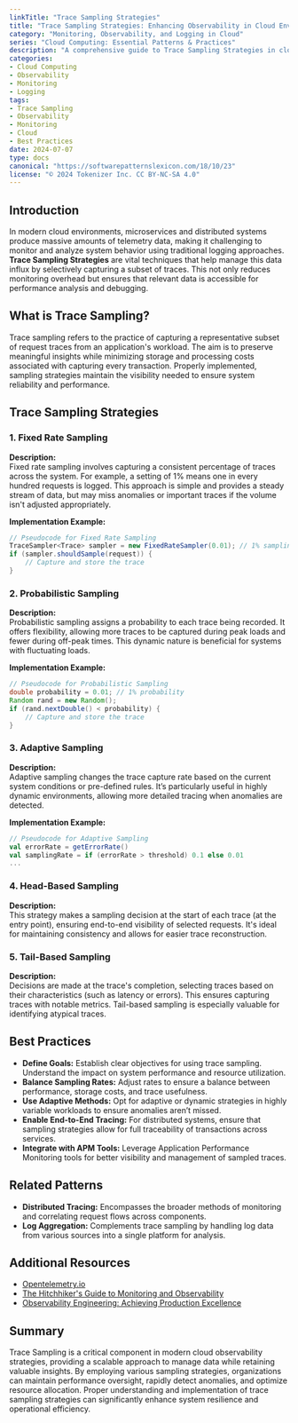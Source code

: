 ```yaml
---
linkTitle: "Trace Sampling Strategies"
title: "Trace Sampling Strategies: Enhancing Observability in Cloud Environments"
category: "Monitoring, Observability, and Logging in Cloud"
series: "Cloud Computing: Essential Patterns & Practices"
description: "A comprehensive guide to Trace Sampling Strategies in cloud environments, aiming to enhance observability by efficiently capturing and analyzing traces. Learn about different strategies, their implementations, and best practices."
categories:
- Cloud Computing
- Observability
- Monitoring
- Logging
tags:
- Trace Sampling
- Observability
- Monitoring
- Cloud
- Best Practices
date: 2024-07-07
type: docs
canonical: "https://softwarepatternslexicon.com/18/10/23"
license: "© 2024 Tokenizer Inc. CC BY-NC-SA 4.0"
---
```


## Introduction

In modern cloud environments, microservices and distributed systems produce massive amounts of telemetry data, making it challenging to monitor and analyze system behavior using traditional logging approaches. **Trace Sampling Strategies** are vital techniques that help manage this data influx by selectively capturing a subset of traces. This not only reduces monitoring overhead but ensures that relevant data is accessible for performance analysis and debugging.

## What is Trace Sampling?

Trace sampling refers to the practice of capturing a representative subset of request traces from an application's workload. The aim is to preserve meaningful insights while minimizing storage and processing costs associated with capturing every transaction. Properly implemented, sampling strategies maintain the visibility needed to ensure system reliability and performance.

## Trace Sampling Strategies

### 1. **Fixed Rate Sampling**

**Description:**  
Fixed rate sampling involves capturing a consistent percentage of traces across the system. For example, a setting of 1% means one in every hundred requests is logged. This approach is simple and provides a steady stream of data, but may miss anomalies or important traces if the volume isn't adjusted appropriately.

**Implementation Example:**

```java
// Pseudocode for Fixed Rate Sampling
TraceSampler<Trace> sampler = new FixedRateSampler(0.01); // 1% sampling rate
if (sampler.shouldSample(request)) {
    // Capture and store the trace
}
```

### 2. **Probabilistic Sampling**

**Description:**  
Probabilistic sampling assigns a probability to each trace being recorded. It offers flexibility, allowing more traces to be captured during peak loads and fewer during off-peak times. This dynamic nature is beneficial for systems with fluctuating loads.

**Implementation Example:**

```java
// Pseudocode for Probabilistic Sampling
double probability = 0.01; // 1% probability
Random rand = new Random();
if (rand.nextDouble() < probability) {
    // Capture and store the trace
}
```

### 3. **Adaptive Sampling**

**Description:**  
Adaptive sampling changes the trace capture rate based on the current system conditions or pre-defined rules. It’s particularly useful in highly dynamic environments, allowing more detailed tracing when anomalies are detected.

**Implementation Example:**

```scala
// Pseudocode for Adaptive Sampling
val errorRate = getErrorRate()
val samplingRate = if (errorRate > threshold) 0.1 else 0.01
...
```

### 4. **Head-Based Sampling**

**Description:**  
This strategy makes a sampling decision at the start of each trace (at the entry point), ensuring end-to-end visibility of selected requests. It's ideal for maintaining consistency and allows for easier trace reconstruction.

### 5. **Tail-Based Sampling**

**Description:**  
Decisions are made at the trace's completion, selecting traces based on their characteristics (such as latency or errors). This ensures capturing traces with notable metrics. Tail-based sampling is especially valuable for identifying atypical traces.

## Best Practices

- **Define Goals:** Establish clear objectives for using trace sampling. Understand the impact on system performance and resource utilization.
- **Balance Sampling Rates:** Adjust rates to ensure a balance between performance, storage costs, and trace usefulness.
- **Use Adaptive Methods:** Opt for adaptive or dynamic strategies in highly variable workloads to ensure anomalies aren’t missed.
- **Enable End-to-End Tracing:** For distributed systems, ensure that sampling strategies allow for full traceability of transactions across services.
- **Integrate with APM Tools:** Leverage Application Performance Monitoring tools for better visibility and management of sampled traces.

## Related Patterns

- **Distributed Tracing:** Encompasses the broader methods of monitoring and correlating request flows across components.
- **Log Aggregation:** Complements trace sampling by handling log data from various sources into a single platform for analysis.

## Additional Resources

- [Opentelemetry.io](https://opentelemetry.io/)
- [The Hitchhiker's Guide to Monitoring and Observability](https://www.monitoring.guide/)
- [Observability Engineering: Achieving Production Excellence](https://www.observabilitybook.com/)

## Summary

Trace Sampling is a critical component in modern cloud observability strategies, providing a scalable approach to manage data while retaining valuable insights. By employing various sampling strategies, organizations can maintain performance oversight, rapidly detect anomalies, and optimize resource allocation. Proper understanding and implementation of trace sampling strategies can significantly enhance system resilience and operational efficiency.
